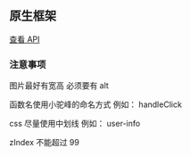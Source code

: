 ## 原生框架

[查看 API]("https://developers.weixin.qq.com/miniprogram/dev/index.html")

### 注意事项

图片最好有宽高 必须要有 alt

函数名使用小驼峰的命名方式 例如： handleClick

css 尽量使用中划线 例如： user-info

zIndex 不能超过 99
